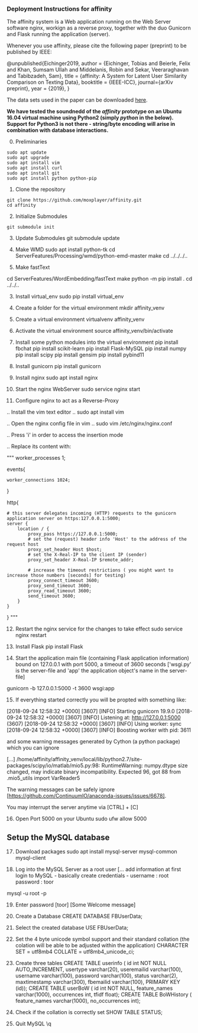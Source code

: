 ### Deployment Instructions for affinity

The affinity system is a Web application running on the Web Server software nginx,
workign as a reverse proxy, together with the duo Gunicorn and Flask running the application (server).

Whenever you use affinity, please cite the following paper (preprint) to be published by IEEE:

@unpublished{Eichinger2019,
	author	= {Eichinger, Tobias and Beierle, Felix and Khan, Sumsam Ullah and Middelanis, Robin and Sekar, Veeraraghavan and Tabibzadeh, Sam},
	title	= {affinity: A System for Latent User Similarity Comparison on Texting Data},
	booktitle = {IEEE-ICC},
	journal={arXiv preprint},
	year 	= {2019},
}

The data sets used in the paper can be downloaded [here](some_link).


**We have tested the soundnedd of the *affinity* prototype on an Ubuntu 16.04 virtual machine using Python2 (simply *python* in the below).**
**Support for Python3 is not there - string/byte encoding will arise in combination with database interactions.**

0. Preliminaries

```
sudo apt update
sudo apt upgrade
sudo apt install vim
sudo apt install curl
sudo apt install git
sudo apt install python python-pip
```

1. Clone the repository
```
git clone https://github.com/moxplayer/affinity.git
cd affinity
```
2. Initialize Submodules
```
git submodule init
```

3. Update Submodules
git submodule update

4. Make WMD
sudo apt install python-tk
cd ServerFeatures/Processing/wmd/python-emd-master
make
cd ../../../..

5. Make fastText

cd ServerFeatures/WordEmbedding/fastText
make
python -m pip install .
cd ../../..

3. Install virtual_env
sudo pip install virtual_env

4. Create a folder for the virtual environment
mkdir affinity_venv

5. Create a virtual environment
virtualvenv affinity_venv

6. Activate the virtual environment
source affinity_venv/bin/activate

7. Install some python modules into the virtual environment
pip install fbchat
pip install scikit-learn
pip install Flask-MySQL
pip install numpy
pip install scipy
pip install gensim
pip install pybind11

8. Install gunicorn
pip install gunicorn

9. Install nginx
sudo apt install nginx

10. Start the nginx WebServer
sudo service nginx start

11. Configure nginx to act as a Reverse-Proxy

.. Install the vim text editor
.. sudo apt install vim

.. Open the nginx config file in vim
.. sudo vim /etc/nginx/nginx.conf

.. Press 'i' in order to access the insertion mode

.. Replace its content with:

"""
worker_processes 1;

events{

	worker_connections 1024;

}

http{

	# this server delegates incoming (HTTP) requests to the gunicorn application server on https:127.0.0.1:5000;
	server {
		location / {
			proxy_pass https://127.0.0.1:5000;
			# set the (request) header info 'Host' to the address of the request host
			proxy_set_header Host $host;
			# set the X-Real-IP to the client IP (sender)
			proxy_set_header X-Real-IP $remote_addr;

			# increase the timeout restrictions ( you might want to increase those numbers [seconds] for testing)
			proxy_connect_timeout 3600;
			proxy_send_timeout 3600;
			proxy_read_timeout 3600;
			send_timeout 3600;
		}
	}
}
"""

12. Restart the nginx service for the changes to take effect
sudo service nginx restart

13. Install Flask
pip install Flask

14. Start the application main file (containing Flask application information) bound on 127.0.0.1 with port 5000, a timeout of 3600 seconds
['wsgi.py' is the server-file and 'app' the application object's name in the server-file]

gunicorn -b 127.0.0.1:5000 -t 3600 wsgi:app

15. If everything started correctly you will be propted with something like:


[2018-09-24 12:58:32 +0000] [3607] [INFO] Starting gunicorn 19.9.0
[2018-09-24 12:58:32 +0000] [3607] [INFO] Listening at: http://127.0.0.1:5000 (3607)
[2018-09-24 12:58:32 +0000] [3607] [INFO] Using worker: sync
[2018-09-24 12:58:32 +0000] [3607] [INFO] Boosting worker with pid: 3611

and some warning messages generated by Cython (a python package) which you can ignore

[...]
/home/affinity/affinity_venv/local/lib/python2.7/site-packages/scipy/io/matlab/mio5.py:98: RuntimeWarning: numpy.dtype size changed, may
indicate binary incompatibility. Expected 96, got 88
from .mio5_utils import VarReader5

The warning messages can be safely ignore [https://github.com/ContinuumIO/anaconda-issues/issues/6678].

You may interrupt the server anytime via [CTRL] + [C]

16. Open Port 5000 on your Ubuntu
sudo ufw allow 5000


## Setup the MySQL database

17. Download packages
sudo apt install mysql-server mysql-common mysql-client

18. Log into the MySQL Server as a root user
[... add information at first login to MySQL - basically create credentials -
	username : root
	password : toor

mysql -u root -p

19. Enter password [toor]
[Some Welcome message]

20. Create a Database
CREATE DATABASE FBUserData;

21. Select the created database
USE FBUserData;

22. Set the 4 byte unicode symbol support and their standard collation (the colation will be able to be adjusted within the application)
CHARACTER SET = utf8mb4 COLLATE = utf8mb4_unicode_ci;

23. Create three tables
CREATE TABLE userinfo ( id int NOT NULL AUTO_INCREMENT, usertype varchar(20), useremailid varchar(100), username varchar(100), password varchar(100), status varchar(2),
 maxtimestamp varchar(300), fbemailid varchar(100), PRIMARY KEY (id));
CREATE TABLE userBoW ( id int NOT NULL, feature_names varchar(1000), occurrences int, tfidf float);
CREATE TABLE BoWHistory ( feature_names varchar(1000), no_occurrences int);

24. Check if the collation is correctly set
SHOW TABLE STATUS;

25. Quit MySQL
\q



















